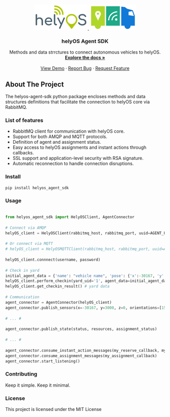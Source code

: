 <div id="top"></div>

<!-- PROJECT LOGO -->
<br />
<div align="center">
  <a href="https://helyosframework.org/">
    <img src="helyos_logo.png" alt="Logo"  height="80">
    <img src="truck.png" alt="Logo"  height="80">
  </a>

  <h3 align="center">helyOS Agent SDK</h3>

  <p align="center">
    Methods and data strrctures to connect autonomous vehicles to helyOS.
    <br />
    <a href="https://helyosframework.github.io/helyos_agent_sdk/"><strong>Explore the docs »</strong></a>
    <br />
    <br />
    <a href="https://github.com/">View Demo</a>
    ·
    <a href="https://github.com/helyOSFramework/helyos_agent_sdk/issues">Report Bug</a>
    ·
    <a href="https://github.com/helyOSFramework/helyos_agent_sdk/issues">Request Feature</a>
  </p>
</div>

## About The Project

The helyos-agent-sdk python package encloses methods and data structures definitions that facilitate the connection to helyOS core via RabbitMQ.

### List of features

* RabbitMQ client for communication with helyOS core.
* Support for both AMQP and MQTT protocols.
* Definition of agent and assignment status.
* Easy access to helyOS assignments and instant actions through callbacks.
* SSL support and application-level security with RSA signature. 
* Automatic reconnection to handle connection disruptions.

### Install

```
pip install helyos_agent_sdk

```
### Usage

```python

from helyos_agent_sdk import HelyOSClient, AgentConnector

# Connect via AMQP
helyOS_client = HelyOSClient(rabbitmq_host, rabbitmq_port, uuid=AGENT_UID)

# Or connect via MQTT
# helyOS_client = HelyOSMQTTClient(rabbitmq_host, rabbitmq_port, uuid=AGENT_UID)

helyOS_client.connnect(username, password)

# Check in yard
initial_agent_data = {'name': "vehicle name", 'pose': {'x':-30167, 'y':-5415, 'orientations':[0, 0]}, 'geometry':{"my_custom_format": {}}}
helyOS_client.perform_checkin(yard_uid='1', agent_data=initial_agent_data, status="free")
helyOS_client.get_checkin_result() # yard data

# Communication
agent_connector = AgentConnector(helyOS_client)
agent_connector.publish_sensors(x=-30167, y=3000, z=0, orientations=[1500, 0], sensor= {"my_custom_format": {}})

# ... #

agent_connector.publish_state(status, resources, assignment_status)

# ... #

agent_connector.consume_instant_action_messages(my_reserve_callback, my_release_callback, my_cancel_assignm_callback, any_other_callback)
agent_connector.consume_assignment_messages(my_assignment_callback)
agent_connector.start_listening()


```


### Contributing

Keep it simple. Keep it minimal.


### License

This project is licensed under the MIT License
